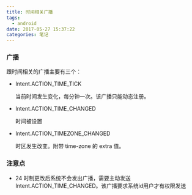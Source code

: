 ```yaml
---
title: 时间相关广播
tags:
  - android
date: 2017-05-27 15:37:22
categories: 笔记
---
```


### 广播

跟时间相关的广播主要有三个：

+ Intent.ACTION_TIME_TICK

  当前时间发生变化，每分钟一次。该广播只能动态注册。

+ Intent.ACTION_TIME_CHANGED

  时间被设置

+ Intent.ACTION_TIMEZONE_CHANGED

  时区发生改变。附带 time-zone 的 extra 值。







### 注意点

+ 24 时制更改后系统不会发出广播，需要主动发送 Intent.ACTION_TIME_CHANGED。该广播要求系统id用户才有权限发送 

  ​